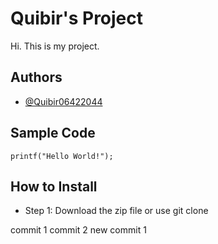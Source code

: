 # Quibir's Project
Hi. This is my project.
## Authors
- [@Quibir06422044](https://github.com/Quibir06422044)
## Sample Code
` printf("Hello World!"); `
## How to Install
- Step 1: Download the zip file or use git clone

commit 1
commit 2 
new commit 1
